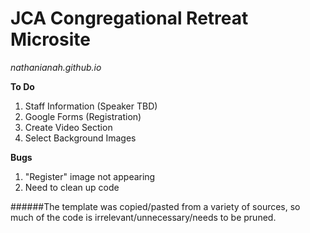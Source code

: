 # JCA Congregational Retreat Microsite
_nathanianah.github.io_

**To Do**
1. Staff Information (Speaker TBD)
2. Google Forms (Registration)
3. Create Video Section
4. Select Background Images

**Bugs**
1. "Register" image not appearing
2. Need to clean up code

######The template was copied/pasted from a variety of sources, so much of the code is irrelevant/unnecessary/needs to be pruned.